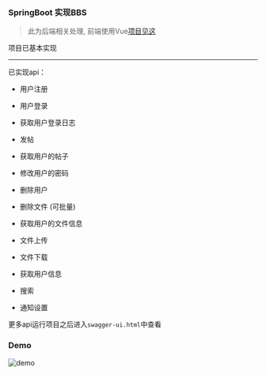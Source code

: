 ### SpringBoot 实现BBS
> 此为后端相关处理, 前端使用Vue[项目见这](https://github.com/Cyberist-Edgar/bbs)

项目已基本实现


<hr/>

已实现api：

- 用户注册

- 用户登录

- 获取用户登录日志

- 发帖

- 获取用户的帖子

- 修改用户的密码

- 删除用户

- 删除文件 (可批量)

- 获取用户的文件信息

- 文件上传

- 文件下载

- 获取用户信息

- 搜索

- 通知设置

更多api运行项目之后进入`swagger-ui.html`中查看 

### Demo
<img src="demo.gif" alt="demo"/>

